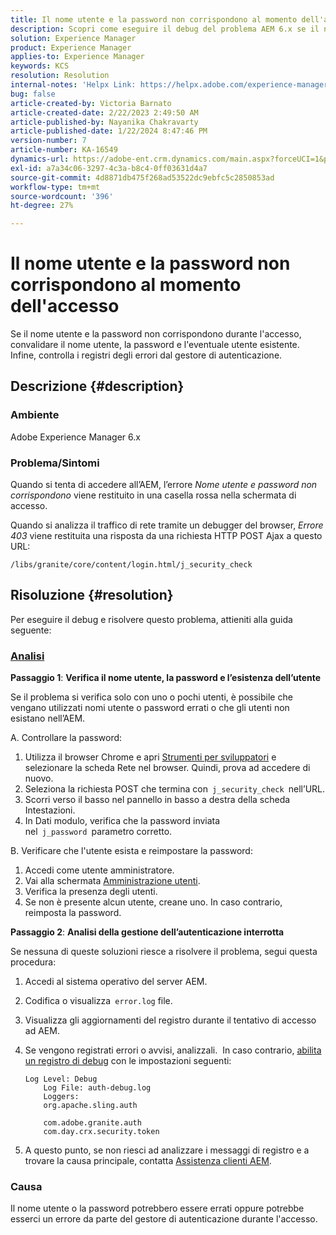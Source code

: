 ```yaml
---
title: Il nome utente e la password non corrispondono al momento dell'accesso
description: Scopri come eseguire il debug del problema AEM 6.x se il nome utente e la password non corrispondono al momento dell’accesso. Convalida nome utente, password e verifica i registri di errore.
solution: Experience Manager
product: Experience Manager
applies-to: Experience Manager
keywords: KCS
resolution: Resolution
internal-notes: 'Helpx Link: https://helpx.adobe.com/experience-manager/kb/user-name-and-password-do-not-match-on-login.html'
bug: false
article-created-by: Victoria Barnato
article-created-date: 2/22/2023 2:49:50 AM
article-published-by: Nayanika Chakravarty
article-published-date: 1/22/2024 8:47:46 PM
version-number: 7
article-number: KA-16549
dynamics-url: https://adobe-ent.crm.dynamics.com/main.aspx?forceUCI=1&pagetype=entityrecord&etn=knowledgearticle&id=e998cd92-5bb2-ed11-83fe-6045bd0067ea
exl-id: a7a34c06-3297-4c3a-b8c4-0ff03631d4a7
source-git-commit: 4d8871db475f268ad53522dc9ebfc5c2850853ad
workflow-type: tm+mt
source-wordcount: '396'
ht-degree: 27%

---
```


# Il nome utente e la password non corrispondono al momento dell&#39;accesso


Se il nome utente e la password non corrispondono durante l&#39;accesso, convalidare il nome utente, la password e l&#39;eventuale utente esistente. Infine, controlla i registri degli errori dal gestore di autenticazione.

## Descrizione {#description}


### Ambiente

Adobe Experience Manager 6.x

### Problema/Sintomi

Quando si tenta di accedere all’AEM, l’errore *Nome utente e password non corrispondono* viene restituito in una casella rossa nella schermata di accesso.

Quando si analizza il traffico di rete tramite un debugger del browser, *Errore 403* viene restituita una risposta da una richiesta HTTP POST Ajax a questo URL:

`/libs/granite/core/content/login.html/j_security_check`


## Risoluzione {#resolution}


Per eseguire il debug e risolvere questo problema, attieniti alla guida seguente:

### <u><b>Analisi</b></u>

<b>Passaggio 1</b>: <b>Verifica il nome utente, la password e l’esistenza dell’utente</b>

Se il problema si verifica solo con uno o pochi utenti, è possibile che vengano utilizzati nomi utente o password errati o che gli utenti non esistano nell’AEM.

A. Controllare la password:

1. Utilizza il browser Chrome e apri [Strumenti per sviluppatori](https://developer.chrome.com/devtools) e selezionare la scheda Rete nel browser. Quindi, prova ad accedere di nuovo.
2. Seleziona la richiesta POST che termina con` j_security_check `nell’URL.
3. Scorri verso il basso nel pannello in basso a destra della scheda Intestazioni.
4. In Dati modulo, verifica che la password inviata nel` j_password `parametro corretto.


B. Verificare che l&#39;utente esista e reimpostare la password:

1. Accedi come utente amministratore.
2. Vai alla schermata [Amministrazione utenti](https://experienceleague.adobe.com/docs/experience-manager-65/administering/home.html?lang=en&amp;amp;topic=/experience-manager/6-5/sites/administering/morehelp/security.ug.js).
3. Verifica la presenza degli utenti.
4. Se non è presente alcun utente, creane uno. In caso contrario, reimposta la password.


<b>Passaggio 2</b>: <b>Analisi della gestione dell’autenticazione interrotta</b>

Se nessuna di queste soluzioni riesce a risolvere il problema, segui questa procedura:

1. Accedi al sistema operativo del server AEM.
2. Codifica o visualizza` error.log` file.
3. Visualizza gli aggiornamenti del registro durante il tentativo di accesso ad AEM.
4. Se vengono registrati errori o avvisi, analizzali.  In caso contrario, [abilita un registro di debug](https://experienceleague.adobe.com/docs/experience-manager-65/deploying/configuring/configure-logging.html) con le impostazioni seguenti:


   ```
   Log Level: Debug
       Log File: auth-debug.log
       Loggers:
       org.apache.sling.auth
   
       com.adobe.granite.auth
       com.day.crx.security.token
   ```


5. A questo punto, se non riesci ad analizzare i messaggi di registro e a trovare la causa principale, contatta [Assistenza clienti AEM](https://experienceleague.adobe.com/?support-solution=Experience+Manager&amp;lang=it#support).


### <b>Causa</b>

Il nome utente o la password potrebbero essere errati oppure potrebbe esserci un errore da parte del gestore di autenticazione durante l&#39;accesso.
